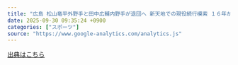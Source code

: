 ```yaml
---
title: "広島 松山竜平外野手と田中広輔内野手が退団へ 新天地での現役続行模索 １６年からのリーグ３連覇支えたベテラン - Yahoo!ニュース"
date: 2025-09-30 09:35:24 +0900
categories: ["スポーツ"]
source: "https://www.google-analytics.com/analytics.js"
---
```


[出典はこちら](https://www.google-analytics.com/analytics.js)

